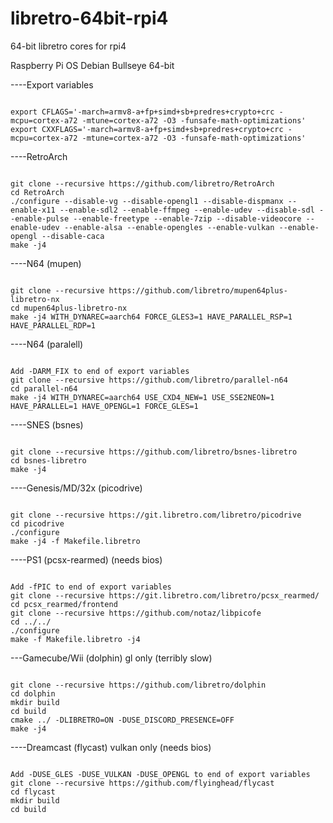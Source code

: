 # libretro-64bit-rpi4
64-bit libretro cores for rpi4

Raspberry Pi OS Debian Bullseye 64-bit

----Export variables
```

export CFLAGS='-march=armv8-a+fp+simd+sb+predres+crypto+crc -mcpu=cortex-a72 -mtune=cortex-a72 -O3 -funsafe-math-optimizations'
export CXXFLAGS='-march=armv8-a+fp+simd+sb+predres+crypto+crc -mcpu=cortex-a72 -mtune=cortex-a72 -O3 -funsafe-math-optimizations'

```

----RetroArch
```

git clone --recursive https://github.com/libretro/RetroArch
cd RetroArch
./configure --disable-vg --disable-opengl1 --disable-dispmanx --enable-x11 --enable-sdl2 --enable-ffmpeg --enable-udev --disable-sdl --enable-pulse --enable-freetype --enable-7zip --disable-videocore --enable-udev --enable-alsa --enable-opengles --enable-vulkan --enable-opengl --disable-caca
make -j4

```

----N64 (mupen)
```

git clone --recursive https://github.com/libretro/mupen64plus-libretro-nx
cd mupen64plus-libretro-nx
make -j4 WITH_DYNAREC=aarch64 FORCE_GLES3=1 HAVE_PARALLEL_RSP=1 HAVE_PARALLEL_RDP=1

```

----N64 (paralell)
```

Add -DARM_FIX to end of export variables
git clone --recursive https://github.com/libretro/parallel-n64
cd parallel-n64
make -j4 WITH_DYNAREC=aarch64 USE_CXD4_NEW=1 USE_SSE2NEON=1 HAVE_PARALLEL=1 HAVE_OPENGL=1 FORCE_GLES=1

```

----SNES (bsnes)
```

git clone --recursive https://github.com/libretro/bsnes-libretro
cd bsnes-libretro
make -j4

```

----Genesis/MD/32x (picodrive)
```

git clone --recursive https://git.libretro.com/libretro/picodrive
cd picodrive
./configure
make -j4 -f Makefile.libretro

```

----PS1 (pcsx-rearmed) (needs bios)
```

Add -fPIC to end of export variables
git clone --recursive https://git.libretro.com/libretro/pcsx_rearmed/
cd pcsx_rearmed/frontend
git clone --recursive https://github.com/notaz/libpicofe
cd ../../
./configure
make -f Makefile.libretro -j4

```

---Gamecube/Wii (dolphin) gl only (terribly slow)
```

git clone --recursive https://github.com/libretro/dolphin
cd dolphin
mkdir build
cd build
cmake ../ -DLIBRETRO=ON -DUSE_DISCORD_PRESENCE=OFF
make -j4

```

----Dreamcast (flycast) vulkan only (needs bios)
```

Add -DUSE_GLES -DUSE_VULKAN -DUSE_OPENGL to end of export variables
git clone --recursive https://github.com/flyinghead/flycast
cd flycast
mkdir build
cd build

```









